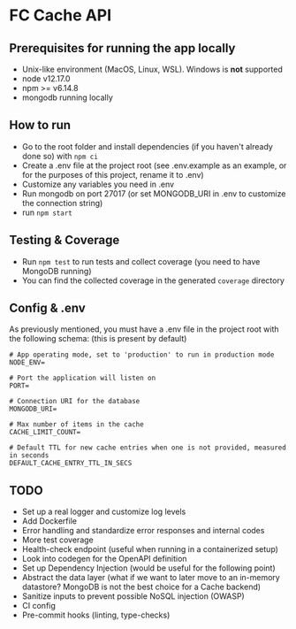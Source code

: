 # FC Cache API

## Prerequisites for running the app locally

- Unix-like environment (MacOS, Linux, WSL). Windows is **not** supported
- node v12.17.0
- npm >= v6.14.8
- mongodb running locally

## How to run

- Go to the root folder and install dependencies (if you haven't already done so) with `npm ci`
- Create a .env file at the project root (see .env.example as an example, or for the purposes of this project, rename it to .env)
- Customize any variables you need in .env
- Run mongodb on port 27017 (or set MONGODB_URI in .env to customize the connection string)
- run `npm start`

## Testing & Coverage

- Run `npm test` to run tests and collect coverage (you need to have MongoDB running)
- You can find the collected coverage in the generated `coverage` directory

## Config & .env

As previously mentioned, you must have a .env file in the project root with the following schema: (this is present by default)

```env
# App operating mode, set to 'production' to run in production mode
NODE_ENV=

# Port the application will listen on
PORT=

# Connection URI for the database
MONGODB_URI=

# Max number of items in the cache
CACHE_LIMIT_COUNT=

# Default TTL for new cache entries when one is not provided, measured in seconds
DEFAULT_CACHE_ENTRY_TTL_IN_SECS
```

## TODO

- Set up a real logger and customize log levels
- Add Dockerfile
- Error handling and standardize error responses and internal codes
- More test coverage
- Health-check endpoint (useful when running in a containerized setup)
- Look into codegen for the OpenAPI definition
- Set up Dependency Injection (would be useful for the following point)
- Abstract the data layer (what if we want to later move to an in-memory datastore? MongoDB is not the best choice for a Cache backend)
- Sanitize inputs to prevent possible NoSQL injection (OWASP)
- CI config
- Pre-commit hooks (linting, type-checks)
